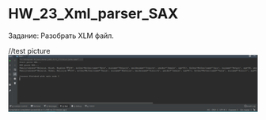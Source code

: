 # HW_23_Xml_parser_SAX
Задание:
Разобрать XLM файл.
 
//test picture
![Image alt](https://github.com/apache-red/HW_23_Xml_parser_SAX/raw/master/ShowTask.png)
